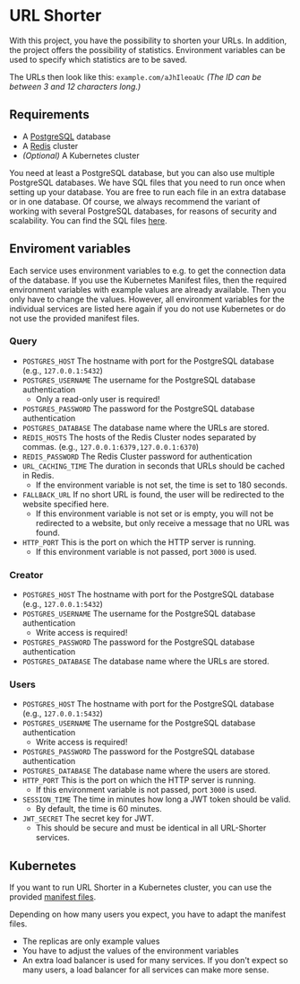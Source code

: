 # URL Shorter

With this project, you have the possibility to shorten your URLs. In addition, the project offers the possibility of statistics. Environment variables can be used to specify which statistics are to be saved.

The URLs then look like this: `example.com/aJhIleoaUc` *(The ID can be between 3 and 12 characters long.)*

## Requirements
* A [PostgreSQL](https://www.postgresql.org/) database
* A [Redis](https://redis.io/) cluster
* *(Optional)* A Kubernetes cluster

You need at least a PostgreSQL database, but you can also use multiple PostgreSQL databases. We have SQL files that you need to run once when setting up your database. You are free to run each file in an extra database or in one database.
Of course, we always recommend the variant of working with several PostgreSQL databases, for reasons of security and scalability. You can find the SQL files [here](db/).

## Enviroment variables

Each service uses environment variables to e.g. to get the connection data of the database. If you use the Kubernetes Manifest files, then the required environment variables with example values ​​are already available. Then you only have to change the values. However, all environment variables for the individual services are listed here again if you do not use Kubernetes or do not use the provided manifest files.

### Query

* `POSTGRES_HOST` The hostname with port for the PostgreSQL database (e.g., `127.0.0.1:5432`)
* `POSTGRES_USERNAME` The username for the PostgreSQL database authentication
  * Only a read-only user is required!
* `POSTGRES_PASSWORD` The password for the PostgreSQL database authentication
* `POSTGRES_DATABASE` The database name where the URLs are stored.
* `REDIS_HOSTS` The hosts of the Redis Cluster nodes separated by commas. (e.g., `127.0.0.1:6379,127.0.0.1:6370`)
* `REDIS_PASSWORD` The Redis Cluster password for authentication
* `URL_CACHING_TIME` The duration in seconds that URLs should be cached in Redis.
  * If the environment variable is not set, the time is set to 180 seconds.
* `FALLBACK_URL` If no short URL is found, the user will be redirected to the website specified here.
  * If this environment variable is not set or is empty, you will not be redirected to a website, but only receive a message that no URL was found.
* `HTTP_PORT` This is the port on which the HTTP server is running.
  * If this environment variable is not passed, port `3000` is used.

### Creator
* `POSTGRES_HOST` The hostname with port for the PostgreSQL database (e.g., `127.0.0.1:5432`)
* `POSTGRES_USERNAME` The username for the PostgreSQL database authentication
  * Write access is required!
* `POSTGRES_PASSWORD` The password for the PostgreSQL database authentication
* `POSTGRES_DATABASE` The database name where the URLs are stored.

### Users

* `POSTGRES_HOST` The hostname with port for the PostgreSQL database (e.g., `127.0.0.1:5432`)
* `POSTGRES_USERNAME` The username for the PostgreSQL database authentication
  * Write access is required!
* `POSTGRES_PASSWORD` The password for the PostgreSQL database authentication
* `POSTGRES_DATABASE` The database name where the users are stored.
* `HTTP_PORT` This is the port on which the HTTP server is running.
  * If this environment variable is not passed, port `3000` is used.
* `SESSION_TIME` The time in minutes how long a JWT token should be valid.
  * By default, the time is 60 minutes.
* `JWT_SECRET` The secret key for JWT.
  * This should be secure and must be identical in all URL-Shorter services.

## Kubernetes

If you want to run URL Shorter in a Kubernetes cluster, you can use the provided [manifest files](manifests/).

Depending on how many users you expect, you have to adapt the manifest files.
* The replicas are only example values
* You have to adjust the values ​​of the environment variables
* An extra load balancer is used for many services. If you don't expect so many users, a load balancer for all services can make more sense.
